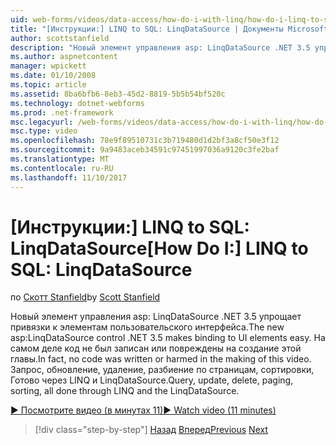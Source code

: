```yaml
---
uid: web-forms/videos/data-access/how-do-i-with-linq/how-do-i-linq-to-sql-linqdatasource
title: "[Инструкции:] LINQ to SQL: LinqDataSource | Документы Microsoft"
author: scottstanfield
description: "Новый элемент управления asp: LinqDataSource .NET 3.5 упрощает привязки к элементам пользовательского интерфейса. На самом деле код не был записан или повреждены на создание этой главы. Запрос upd..."
ms.author: aspnetcontent
manager: wpickett
ms.date: 01/10/2008
ms.topic: article
ms.assetid: 8ba6bfb6-8eb3-45d2-8819-5b5b54bf520c
ms.technology: dotnet-webforms
ms.prod: .net-framework
msc.legacyurl: /web-forms/videos/data-access/how-do-i-with-linq/how-do-i-linq-to-sql-linqdatasource
msc.type: video
ms.openlocfilehash: 78e9f89510731c3b719480d1d2bf3a8cf50e3f12
ms.sourcegitcommit: 9a9483aceb34591c97451997036a9120c3fe2baf
ms.translationtype: MT
ms.contentlocale: ru-RU
ms.lasthandoff: 11/10/2017
---
```

<a name="how-do-i-linq-to-sql-linqdatasource"></a><span data-ttu-id="26da1-105">[Инструкции:] LINQ to SQL: LinqDataSource</span><span class="sxs-lookup"><span data-stu-id="26da1-105">[How Do I:] LINQ to SQL: LinqDataSource</span></span>
====================
<span data-ttu-id="26da1-106">по [Скотт Stanfield](https://github.com/scottstanfield)</span><span class="sxs-lookup"><span data-stu-id="26da1-106">by [Scott Stanfield](https://github.com/scottstanfield)</span></span>

<span data-ttu-id="26da1-107">Новый элемент управления asp: LinqDataSource .NET 3.5 упрощает привязки к элементам пользовательского интерфейса.</span><span class="sxs-lookup"><span data-stu-id="26da1-107">The new asp:LinqDataSource control .NET 3.5 makes binding to UI elements easy.</span></span> <span data-ttu-id="26da1-108">На самом деле код не был записан или повреждены на создание этой главы.</span><span class="sxs-lookup"><span data-stu-id="26da1-108">In fact, no code was written or harmed in the making of this video.</span></span> <span data-ttu-id="26da1-109">Запрос, обновление, удаление, разбиение по страницам, сортировки, Готово через LINQ и LinqDataSource.</span><span class="sxs-lookup"><span data-stu-id="26da1-109">Query, update, delete, paging, sorting, all done through LINQ and the LinqDataSource.</span></span>

[<span data-ttu-id="26da1-110">&#9654; Посмотрите видео (в минутах 11)</span><span class="sxs-lookup"><span data-stu-id="26da1-110">&#9654; Watch video (11 minutes)</span></span>](https://channel9.msdn.com/Blogs/ASP-NET-Site-Videos/how-do-i-linq-to-sql-linqdatasource)

>[!div class="step-by-step"]
<span data-ttu-id="26da1-111">[Назад](how-do-i-linq-to-sql-updating-the-database.md)
[Вперед](how-do-i-linq-to-sql-custom-linqdatasource.md)</span><span class="sxs-lookup"><span data-stu-id="26da1-111">[Previous](how-do-i-linq-to-sql-updating-the-database.md)
[Next](how-do-i-linq-to-sql-custom-linqdatasource.md)</span></span>
